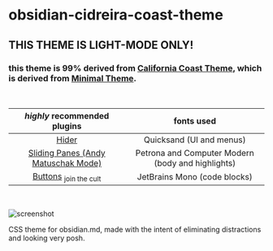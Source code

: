 # obsidian-cidreira-coast-theme

## THIS THEME IS LIGHT-MODE ONLY!

### this theme is 99% derived from [California Coast Theme](https://github.com/mgmeyers/obsidian-california-coast-theme), which is derived from [Minimal Theme](https://github.com/kepano/obsidian-minimal).

<br>

***highly*** recommended plugins| fonts used |
:--------------------------------:|:--------:|
[Hider](https://github.com/kepano/obsidian-hider)| Quicksand (UI and menus) |
[Sliding Panes (Andy Matuschak Mode)](https://github.com/deathau/sliding-panes-obsidian)| Petrona and Computer Modern (body and highlights) |
[Buttons](https://github.com/shabegom/buttons) <sub>join the cult</sub>| JetBrains Mono (code blocks) |

<br>

![screenshot](https://user-images.githubusercontent.com/67032657/115099691-e88edc80-9f0d-11eb-8e20-ba428af2aaa1.jpg)

CSS theme for obsidian.md, made with the intent of eliminating distractions and looking very posh.
